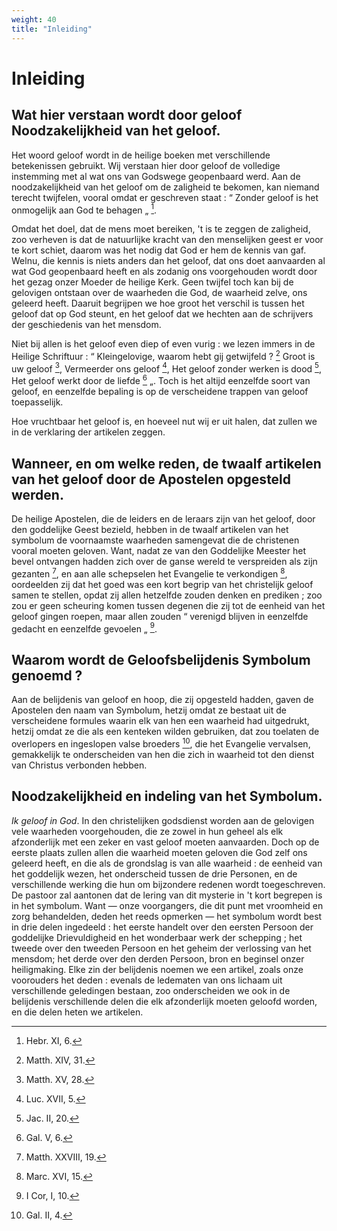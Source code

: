 ```yaml
---
weight: 40
title: "Inleiding"
---
```


# Inleiding

## Wat hier verstaan wordt door geloof Noodzakelijkheid van het geloof.

Het woord geloof wordt in de heilige boeken met verschillende betekenissen gebruikt. Wij verstaan hier door geloof de volledige instemming met al wat ons van Godswege geopenbaard werd. Aan de noodzakelijkheid van het geloof om de zaligheid te bekomen, kan niemand terecht twijfelen, vooral omdat er geschreven staat : “ Zonder geloof is het onmogelijk aan God te behagen „ [^14.1].

Omdat het doel, dat de mens moet bereiken, 't is te zeggen de zaligheid, zoo verheven is dat de natuurlijke kracht van den menselijken geest er voor te kort schiet, daarom was het nodig dat God er hem de kennis van gaf. Welnu, die kennis is niets anders dan het geloof, dat ons doet aanvaarden al wat God geopenbaard heeft en als zodanig ons voorgehouden wordt door het gezag onzer Moeder de heilige Kerk. Geen twijfel toch kan bij de gelovigen ontstaan over de waarheden die God, de waarheid zelve, ons geleerd heeft. Daaruit begrijpen we hoe groot het verschil is tussen het geloof dat op God steunt, en het geloof dat we hechten aan de schrijvers der geschiedenis van het mensdom.

Niet bij allen is het geloof even diep of even vurig : we lezen immers in de Heilige Schriftuur : “ Kleingelovige, waarom hebt gij getwijfeld ? [^14.2] Groot is uw geloof [^14.3], Vermeerder ons geloof [^14.4], Het geloof zonder werken is dood [^14.5], Het geloof werkt door de liefde [^14.6] „.  Toch is het altijd eenzelfde soort van geloof, en eenzelfde bepaling is op de verscheidene trappen van geloof toepasselijk.

[^14.1]: Hebr. XI, 6.

[^14.2]: Matth. XIV, 31.

[^14.3]: Matth. XV, 28.

[^14.4]: Luc. XVII, 5.

[^14.5]: Jac. II, 20.

[^14.6]: Gal. V, 6.

Hoe vruchtbaar het geloof is, en hoeveel nut wij er uit halen, dat zullen we in de verklaring der artikelen zeggen.

## Wanneer, en om welke reden, de twaalf artikelen van het geloof door de Apostelen opgesteld werden.

De heilige Apostelen, die de leiders en de leraars zijn van het geloof, door den goddelijke Geest bezield, hebben in de twaalf artikelen van het symbolum de voornaamste waarheden samengevat die de christenen vooral moeten geloven. Want, nadat ze van den Goddelijke Meester het bevel ontvangen hadden zich over de ganse wereld te verspreiden als zijn gezanten [^15.1], en aan alle schepselen het Evangelie te verkondigen [^15.2], oordeelden zij dat het goed was een kort begrip van het christelijk geloof samen te stellen, opdat zij allen hetzelfde zouden denken en prediken ; zoo zou er geen scheuring komen tussen degenen die zij tot de eenheid van het geloof gingen roepen, maar allen zouden “ verenigd blijven in eenzelfde gedacht en eenzelfde gevoelen „ [^15.3].

## Waarom wordt de Geloofsbelijdenis Symbolum genoemd ?

Aan de belijdenis van geloof en hoop, die zij opgesteld hadden, gaven de Apostelen den naam van Symbolum, hetzij omdat ze bestaat uit de verscheidene formules waarin elk van hen een waarheid had uitgedrukt, hetzij omdat ze die als een kenteken wilden gebruiken, dat zou toelaten de overlopers en ingeslopen valse broeders [^15.4], die het Evangelie vervalsen, gemakkelijk te onderscheiden van hen die zich in waarheid tot den dienst van Christus verbonden hebben.

[^15.1]: Matth. XXVIII, 19.

[^15.2]: Marc. XVI, 15.

[^15.3]: I Cor, I, 10.

[^15.4]: Gal. II, 4.

## Noodzakelijkheid en indeling van het Symbolum.

*Ik geloof in God*. In den christelijken godsdienst worden aan de gelovigen vele waarheden voorgehouden, die ze zowel in hun geheel als elk afzonderlijk met een zeker en vast geloof moeten aanvaarden. Doch op de eerste plaats zullen allen die waarheid moeten geloven die God zelf ons geleerd heeft, en die als de grondslag is van alle waarheid : de eenheid van het goddelijk wezen, het onderscheid tussen de drie Personen, en de verschillende werking die hun om bijzondere redenen wordt toegeschreven. De pastoor zal aantonen dat de lering van dit mysterie in 't kort begrepen is in het symbolum. Want — onze voorgangers, die dit punt met vroomheid en zorg behandelden, deden het reeds opmerken — het symbolum wordt best in drie delen ingedeeld : het eerste handelt over den eersten Persoon der goddelijke Drievuldigheid en het wonderbaar werk der schepping ; het tweede over den tweeden Persoon en het geheim der verlossing van het mensdom; het derde over den derden Persoon, bron en beginsel onzer heiligmaking. Elke zin der belijdenis noemen we een artikel, zoals onze voorouders het deden : evenals de ledematen van ons lichaam uit verschillende geledingen bestaan, zoo onderscheiden we ook in de belijdenis verschillende delen die elk afzonderlijk moeten geloofd worden, en die delen heten we artikelen.

